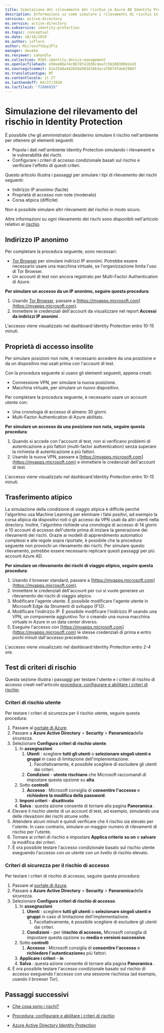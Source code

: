 ```yaml
---
title: Simulazione del rilevamento del rischio in Azure AD Identity Protection
description: Informazioni su come simulare i rilevamenti di rischio in Identity Protection
services: active-directory
ms.service: active-directory
ms.subservice: identity-protection
ms.topic: conceptual
ms.date: 10/18/2019
ms.author: joflore
author: MicrosoftGuyJFlo
manager: daveba
ms.reviewer: sahandle
ms.collection: M365-identity-device-management
ms.openlocfilehash: e50e406e74c0b78f41830c4ea7c5b10830002ed3
ms.sourcegitcommit: b1e25a8a442656e98343463aca706f4fde629867
ms.translationtype: MT
ms.contentlocale: it-IT
ms.lasthandoff: 04/27/2020
ms.locfileid: "72886935"
---
```

# <a name="simulating-risk-detections-in-identity-protection"></a>Simulazione del rilevamento del rischio in Identity Protection

È possibile che gli amministratori desiderino simulare il rischio nell'ambiente per ottenere gli elementi seguenti:

- Popola i dati nell'ambiente Identity Protection simulando i rilevamenti e le vulnerabilità dei rischi.
- Configurare i criteri di accesso condizionale basati sul rischio e verificare l'effetto di questi criteri.

Questo articolo illustra i passaggi per simulare i tipi di rilevamento dei rischi seguenti:

- Indirizzo IP anonimo (facile)
- Proprietà di accesso non note (moderato)
- Corsa atipica (difficile)

Non è possibile simulare altri rilevamenti del rischio in modo sicuro.

Altre informazioni su ogni rilevamento dei rischi sono disponibili nell'articolo relativo al [rischio](concept-identity-protection-risks.md).

## <a name="anonymous-ip-address"></a>Indirizzo IP anonimo

Per completare la procedura seguente, sono necessari:

- [Tor Browser](https://www.torproject.org/projects/torbrowser.html.en) per simulare indirizzi IP anonimi. Potrebbe essere necessario usare una macchina virtuale, se l'organizzazione limita l'uso di Tor Browser.
- Un account di test non ancora registrato per Multi-Factor Authentication di Azure.

**Per simulare un accesso da un IP anonimo, seguire questa procedura**:

1. Usando [Tor Browser](https://www.torproject.org/projects/torbrowser.html.en), passare a [https://myapps.microsoft.com](https://myapps.microsoft.com).   
2. Immettere le credenziali dell'account da visualizzare nel report **Accessi da indirizzi IP anonimi** .

L'accesso viene visualizzato nel dashboard Identity Protection entro 10-15 minuti. 

## <a name="unfamiliar-sign-in-properties"></a>Proprietà di accesso insolite

Per simulare posizioni non note, è necessario accedere da una posizione e da un dispositivo mai usati prima con l'account di test.

Con la procedura seguente si usano gli elementi seguenti, appena creati:

- Connessione VPN, per simulare la nuova posizione.
- Macchina virtuale, per simulare un nuovo dispositivo.

Per completare la procedura seguente, è necessario usare un account utente con:

- Una cronologia di accesso di almeno 30 giorni.
- Multi-Factor Authentication di Azure abilitato.

**Per simulare un accesso da una posizione non nota, seguire questa procedura**:

1. Quando si accede con l'account di test, non si verificano problemi di autenticazione a più fattori (multi-factor authentication) senza superare la richiesta di autenticazione a più fattori.
2. Usando la nuova VPN, passare a [https://myapps.microsoft.com](https://myapps.microsoft.com) e immettere le credenziali dell'account di test.

L'accesso viene visualizzato nel dashboard Identity Protection entro 10-15 minuti.

## <a name="atypical-travel"></a>Trasferimento atipico

La simulazione della condizione di viaggio atipica è difficile perché l'algoritmo usa Machine Learning per eliminare i falsi positivi, ad esempio la corsa atipica da dispositivi noti o gli accessi da VPN usati da altri utenti nella directory. Inoltre, l'algoritmo richiede una cronologia di accesso di 14 giorni e 10 account di accesso dell'utente prima di iniziare la generazione dei rilevamenti dei rischi. Grazie ai modelli di apprendimento automatico complessi e alle regole sopra riportate, è possibile che la procedura seguente non provochi un rilevamento dei rischi. Per simulare questo rilevamento, potrebbe essere necessario replicare questi passaggi per più account Azure AD.

**Per simulare un rilevamento dei rischi di viaggio atipico, seguire questa procedura**:

1. Usando il browser standard, passare a [https://myapps.microsoft.com](https://myapps.microsoft.com).  
2. Immettere le credenziali dell'account per cui si vuole generare un rilevamento dei rischi di viaggio atipico.
3. Modificare l'agente utente. È possibile modificare l'agente utente in Microsoft Edge da Strumenti di sviluppo (F12).
4. Modificare l'indirizzo IP. È possibile modificare l'indirizzo IP usando una VPN, un componente aggiuntivo Tor o creando una nuova macchina virtuale in Azure in un data center diverso.
5. Eseguire l'accesso con [https://myapps.microsoft.com](https://myapps.microsoft.com) le stesse credenziali di prima e entro pochi minuti dall'accesso precedente.

L'accesso viene visualizzato nel dashboard Identity Protection entro 2-4 ore.

## <a name="testing-risk-policies"></a>Test di criteri di rischio

Questa sezione illustra i passaggi per testare l'utente e i criteri di rischio di accesso creati nell'articolo [procedura: configurare e abilitare i criteri di rischio](howto-identity-protection-configure-risk-policies.md).

### <a name="user-risk-policy"></a>Criteri di rischio utente

Per testare i criteri di sicurezza per il rischio utente, seguire questa procedura:

1. Passare al [portale di Azure](https://portal.azure.com).
1. Passare a **Azure Active Directory** > **Security** > **Panoramica**della sicurezza.
1. Selezionare **Configura criteri di rischio utente**.
   1. In **assegnazioni**
      1. **Utenti** : scegliere **tutti gli utenti** o **selezionare singoli utenti e gruppi** in caso di limitazione dell'implementazione.
         1. Facoltativamente, è possibile scegliere di escludere gli utenti dai criteri.
      1. **Condizioni** - **utente rischiano** che Microsoft raccomandi di impostare questa opzione su **alta**.
   1. Sotto **controlli**
      1. **Accesso** : Microsoft consiglia di **consentire l'accesso** e **richiedere la modifica della password**.
   1. **Imponi criteri** - **disattivato**
   1. **Salva** : questa azione consente di tornare alla pagina **Panoramica** .
1. Elevare il rischio utente di un account di test, ad esempio, simulando una delle rilevazioni dei rischi alcune volte.
1. Attendere alcuni minuti e quindi verificare che il rischio sia elevato per l'utente. In caso contrario, simulare un maggior numero di rilevamenti di rischio per l'utente.
1. Tornare ai criteri di rischio e impostare **Applica criterio** **su on** e **salvare** la modifica dei criteri.
1. È ora possibile testare l'accesso condizionale basato sul rischio utente eseguendo l'accesso con un utente con un livello di rischio elevato.

### <a name="sign-in-risk-security-policy"></a>Criteri di sicurezza per il rischio di accesso

Per testare i criteri di rischio di accesso, seguire questa procedura:

1. Passare al [portale di Azure](https://portal.azure.com).
1. Passare a **Azure Active Directory** > **Security** > **Panoramica**della sicurezza.
1. Selezionare **Configura criteri di rischio di accesso**.
   1. In **assegnazioni**
      1. **Utenti** : scegliere **tutti gli utenti** o **selezionare singoli utenti e gruppi** in caso di limitazione dell'implementazione.
         1. Facoltativamente, è possibile scegliere di escludere gli utenti dai criteri.
      1. **Condizioni** - per il**rischio di accesso,** Microsoft consiglia di impostare questa opzione su **media e versioni successive**.
   1. Sotto **controlli**
      1. **Accesso** : Microsoft consiglia di **consentire l'accesso** e **richiedere l'autenticazione**a più fattori.
   1. **Applicare i criteri** - **in**
   1. **Salva** : questa azione consente di tornare alla pagina **Panoramica** .
1. È ora possibile testare l'accesso condizionale basato sul rischio di accesso eseguendo l'accesso con una sessione rischiosa (ad esempio, usando il browser Tor). 

## <a name="next-steps"></a>Passaggi successivi

- [Che cosa sono i rischi?](concept-identity-protection-risks.md)

- [Procedura: configurare e abilitare i criteri di rischio](howto-identity-protection-configure-risk-policies.md)

- [Azure Active Directory Identity Protection](overview-identity-protection.md)
